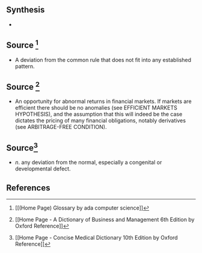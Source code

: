 ## Synthesis
- 
## Source [^1]
- A deviation from the common rule that does not fit into any established pattern.
## Source [^2]
- An opportunity for abnormal returns in financial markets. If markets are efficient there should be no anomalies (see EFFICIENT MARKETS HYPOTHESIS), and the assumption that this will indeed be the case dictates the pricing of many financial obligations, notably derivatives (see ARBITRAGE-FREE CONDITION).
## Source[^3]
- $n$. any deviation from the normal, especially a congenital or developmental defect.
## References

[^1]: [[(Home Page) Glossary by ada computer science]]
[^2]: [[Home Page - A Dictionary of Business and Management 6th Edition by Oxford Reference]]
[^3]: [[Home Page - Concise Medical Dictionary 10th Edition by Oxford Reference]]